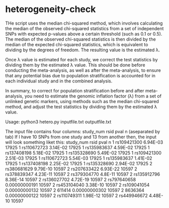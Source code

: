 # heterogeneity-check
THe script uses the median chi-squared method, which involves calculating the median of the observed chi-squared statistics from a set of independent SNPs with expected p-values above a certain threshold (such as 0.1 or 0.5). The median of the observed chi-squared statistics is then divided by the median of the expected chi-squared statistics, which is equivalent to dividing by the degrees of freedom. The resulting value is the estimated λ.

Once  λ value is estimated for each study, we correct the test statistics by dividing them by the estimated λ value. This should be done before conducting the meta-analysis, as well as after the meta-analysis, to ensure that any potential bias due to population stratification is accounted for in each individual study and in the combined analysis.

In summary, to correct for population stratification before and after meta-analysis, you need to estimate the genomic inflation factor (λ) from a set of unlinked genetic markers, using methods such as the median chi-squared method, and adjust the test statistics by dividing them by the estimated λ value.

Usage: python3 hetero.py inputfile.txt outputfile.txt

The input file contains four columns: study_num	rsid	pval	n (aseparated by tab)
If I have 10 SNPs from one study and 13 from another then, the input will look something liket this:
study_num	rsid	pval	n
1	rs109421300	6.94E-03	17925
1	rs110672723	3.14E-02	17925
1	rs135983637	4.59E-02	17925
1	rs137408198	5.18E-02	17925
1	rs135328690	5.49E-02	17925
1	rs109421300	2.51E-03	17925
1	rs110672723	5.54E-03	17925
1	rs135983637	1.41E-02	17925
1	rs137408198	2.25E-02	17925
1	rs135328690	2.94E-02	17925
2	rs380681629	9.79E-10	10597
2	rs207633422	6.93E-22	10597
2	rs378839347	4.23E-11	10597
2	rs379304770	4.8E-11	10597
2	rs135912796	8.36E-14	10597
2	rs136027702	4.72E-19	10597
2	rs797640658	0.00000000191	10597
2	rs453104040	3.38E-10	10597
2	rs109041054	0.00000000132	10597
2	611414	0.00000000302	10597
2	8636364	0.00000000122	10597
2	rs110749311	1.98E-12	10597
2	rs449946672	4.48E-10	10597
